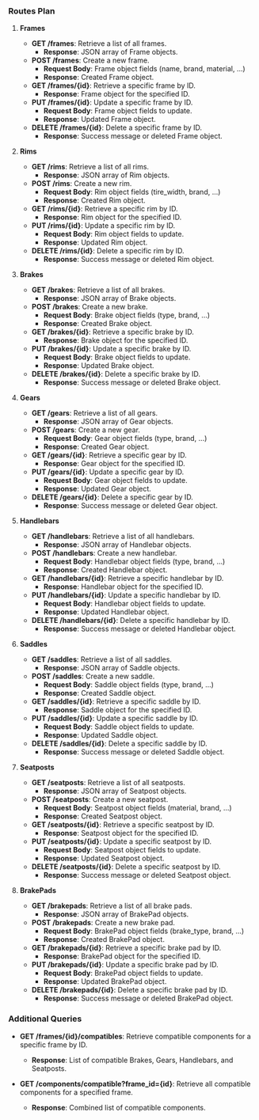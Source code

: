 ### Routes Plan

1. **Frames**
   - **GET /frames**: Retrieve a list of all frames.
     - **Response**: JSON array of Frame objects.
   - **POST /frames**: Create a new frame.
     - **Request Body**: Frame object fields (name, brand, material, ...) 
     - **Response**: Created Frame object.
   - **GET /frames/{id}**: Retrieve a specific frame by ID.
     - **Response**: Frame object for the specified ID.
   - **PUT /frames/{id}**: Update a specific frame by ID.
     - **Request Body**: Frame object fields to update.
     - **Response**: Updated Frame object.
   - **DELETE /frames/{id}**: Delete a specific frame by ID.
     - **Response**: Success message or deleted Frame object.

2. **Rims**
   - **GET /rims**: Retrieve a list of all rims.
     - **Response**: JSON array of Rim objects.
   - **POST /rims**: Create a new rim.
     - **Request Body**: Rim object fields (tire_width, brand, ...)
     - **Response**: Created Rim object.
   - **GET /rims/{id}**: Retrieve a specific rim by ID.
     - **Response**: Rim object for the specified ID.
   - **PUT /rims/{id}**: Update a specific rim by ID.
     - **Request Body**: Rim object fields to update.
     - **Response**: Updated Rim object.
   - **DELETE /rims/{id}**: Delete a specific rim by ID.
     - **Response**: Success message or deleted Rim object.

3. **Brakes**
   - **GET /brakes**: Retrieve a list of all brakes.
     - **Response**: JSON array of Brake objects.
   - **POST /brakes**: Create a new brake.
     - **Request Body**: Brake object fields (type, brand, ...)
     - **Response**: Created Brake object.
   - **GET /brakes/{id}**: Retrieve a specific brake by ID.
     - **Response**: Brake object for the specified ID.
   - **PUT /brakes/{id}**: Update a specific brake by ID.
     - **Request Body**: Brake object fields to update.
     - **Response**: Updated Brake object.
   - **DELETE /brakes/{id}**: Delete a specific brake by ID.
     - **Response**: Success message or deleted Brake object.

4. **Gears**
   - **GET /gears**: Retrieve a list of all gears.
     - **Response**: JSON array of Gear objects.
   - **POST /gears**: Create a new gear.
     - **Request Body**: Gear object fields (type, brand, ...)
     - **Response**: Created Gear object.
   - **GET /gears/{id}**: Retrieve a specific gear by ID.
     - **Response**: Gear object for the specified ID.
   - **PUT /gears/{id}**: Update a specific gear by ID.
     - **Request Body**: Gear object fields to update.
     - **Response**: Updated Gear object.
   - **DELETE /gears/{id}**: Delete a specific gear by ID.
     - **Response**: Success message or deleted Gear object.

5. **Handlebars**
   - **GET /handlebars**: Retrieve a list of all handlebars.
     - **Response**: JSON array of Handlebar objects.
   - **POST /handlebars**: Create a new handlebar.
     - **Request Body**: Handlebar object fields (type, brand, ...)
     - **Response**: Created Handlebar object.
   - **GET /handlebars/{id}**: Retrieve a specific handlebar by ID.
     - **Response**: Handlebar object for the specified ID.
   - **PUT /handlebars/{id}**: Update a specific handlebar by ID.
     - **Request Body**: Handlebar object fields to update.
     - **Response**: Updated Handlebar object.
   - **DELETE /handlebars/{id}**: Delete a specific handlebar by ID.
     - **Response**: Success message or deleted Handlebar object.

6. **Saddles**
   - **GET /saddles**: Retrieve a list of all saddles.
     - **Response**: JSON array of Saddle objects.
   - **POST /saddles**: Create a new saddle.
     - **Request Body**: Saddle object fields (type, brand, ...)
     - **Response**: Created Saddle object.
   - **GET /saddles/{id}**: Retrieve a specific saddle by ID.
     - **Response**: Saddle object for the specified ID.
   - **PUT /saddles/{id}**: Update a specific saddle by ID.
     - **Request Body**: Saddle object fields to update.
     - **Response**: Updated Saddle object.
   - **DELETE /saddles/{id}**: Delete a specific saddle by ID.
     - **Response**: Success message or deleted Saddle object.

7. **Seatposts**
   - **GET /seatposts**: Retrieve a list of all seatposts.
     - **Response**: JSON array of Seatpost objects.
   - **POST /seatposts**: Create a new seatpost.
     - **Request Body**: Seatpost object fields (material, brand, ...)
     - **Response**: Created Seatpost object.
   - **GET /seatposts/{id}**: Retrieve a specific seatpost by ID.
     - **Response**: Seatpost object for the specified ID.
   - **PUT /seatposts/{id}**: Update a specific seatpost by ID.
     - **Request Body**: Seatpost object fields to update.
     - **Response**: Updated Seatpost object.
   - **DELETE /seatposts/{id}**: Delete a specific seatpost by ID.
     - **Response**: Success message or deleted Seatpost object.

8. **BrakePads**
   - **GET /brakepads**: Retrieve a list of all brake pads.
     - **Response**: JSON array of BrakePad objects.
   - **POST /brakepads**: Create a new brake pad.
     - **Request Body**: BrakePad object fields (brake_type, brand, ...)
     - **Response**: Created BrakePad object.
   - **GET /brakepads/{id}**: Retrieve a specific brake pad by ID.
     - **Response**: BrakePad object for the specified ID.
   - **PUT /brakepads/{id}**: Update a specific brake pad by ID.
     - **Request Body**: BrakePad object fields to update.
     - **Response**: Updated BrakePad object.
   - **DELETE /brakepads/{id}**: Delete a specific brake pad by ID.
     - **Response**: Success message or deleted BrakePad object.

### Additional Queries
- **GET /frames/{id}/compatibles**: Retrieve compatible components for a specific frame by ID.
  - **Response**: List of compatible Brakes, Gears, Handlebars, and Seatposts.

- **GET /components/compatible?frame_id={id}**: Retrieve all compatible components for a specified frame.
  - **Response**: Combined list of compatible components.